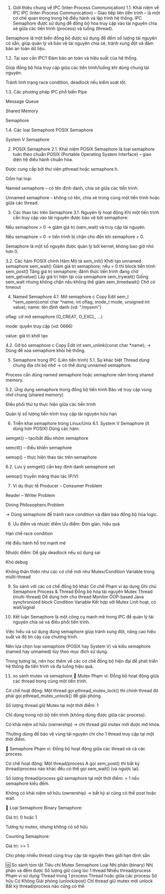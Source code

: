 1. Giới thiệu chung về IPC (Inter-Process Communication)
1.1. Khái niệm về IPC
IPC (Inter-Process Communication) – Giao tiếp liên tiến trình – là một cơ chế quan trọng trong hệ điều hành và lập trình hệ thống. IPC Semaphore được sử dụng để đồng bộ hóa truy cập vào tài nguyên chia sẻ giữa các tiến trình (process) và luồng (thread).

Semaphore là một biến đồng bộ được sử dụng để đếm số lượng tài nguyên có sẵn, giúp quản lý và bảo vệ tài nguyên chia sẻ, tránh xung đột và đảm bảo an toàn dữ liệu.

1.2. Tại sao cần IPC?
Đảm bảo an toàn và hiệu suất của hệ thống.

Giúp đồng bộ hóa truy cập giữa các tiến trình/luồng khi dùng chung tài nguyên.

Tránh tình trạng race condition, deadlock nếu kiểm soát tốt.

1.3. Các phương pháp IPC phổ biến
Pipe

Message Queue

Shared Memory

Semaphore

1.4. Các loại Semaphore
POSIX Semaphore

System V Semaphore

2. POSIX Semaphore
2.1. Khái niệm
POSIX Semaphore là loại semaphore tuân theo chuẩn POSIX (Portable Operating System Interface) – giao diện hệ điều hành chuẩn hóa.

Được cung cấp bởi thư viện pthread hoặc semaphore.h.

Gồm hai loại:

Named semaphore – có tên định danh, chia sẻ giữa các tiến trình.

Unnamed semaphore – không có tên, chia sẻ trong cùng một tiến trình hoặc giữa các thread.

3. Các thao tác trên Semaphore
3.1. Nguyên lý hoạt động
Khi một tiến trình cần truy cập vào tài nguyên được bảo vệ bởi semaphore:

Nếu semaphore > 0 → giảm giá trị (sem_wait) và truy cập tài nguyên.

Nếu semaphore = 0 → tiến trình bị chặn cho đến khi semaphore > 0.

Semaphore là một số nguyên được quản lý bởi kernel, không bao giờ nhỏ hơn 0.

3.2. Các hàm POSIX chính
Hàm	Mô tả
sem_init()	Khởi tạo unnamed semaphore
sem_wait()	Giảm giá trị semaphore; nếu = 0 thì block tiến trình
sem_post()	Tăng giá trị semaphore; đánh thức tiến trình đang chờ
sem_getvalue()	Lấy giá trị hiện tại của semaphore
sem_trywait()	Giống sem_wait nhưng không chặn nếu không thể giảm
sem_timedwait()	Chờ có timeout

4. Named Semaphore
4.1. Mở semaphore
c
Copy
Edit
sem_t *sem_open(const char *name, int oflag, mode_t mode, unsigned int value);
name: tên định danh (vd: "/mysem")

oflag: cờ mở semaphore (O_CREAT, O_EXCL, ...)

mode: quyền truy cập (vd: 0666)

value: giá trị khởi tạo

4.2. Gỡ bỏ semaphore
c
Copy
Edit
int sem_unlink(const char *name);
→ Dùng để xóa semaphore khỏi hệ thống.

5. Semaphore trong IPC (Liên tiến trình)
5.1. Sự khác biệt
Thread dùng chung địa chỉ bộ nhớ → có thể dùng unnamed semaphore.

Process cần dùng named semaphore hoặc semaphore nằm trong shared memory.

5.2. Ứng dụng semaphore trong đồng bộ tiến trình
Bảo vệ truy cập vùng nhớ chung (shared memory)

Điều phối thứ tự thực hiện giữa các tiến trình

Quản lý số lượng tiến trình truy cập tài nguyên hữu hạn

6. Triển khai semaphore trong Linux/Unix
6.1. System V Semaphore (ít dùng hơn POSIX)
Dùng các hàm:

semget() – tạo/bắt đầu nhóm semaphore

semctl() – điều khiển semaphore

semop() – thực hiện thao tác trên semaphore

6.2. Lưu ý
semget() cần key định danh semaphore set

semop() truyền mảng thao tác (P/V)

7. Ví dụ thực tế
Producer – Consumer Problem

Reader – Writer Problem

Dining Philosophers Problem

→ Dùng semaphore để tránh race condition và đảm bảo đồng bộ hóa logic.

8. Ưu điểm và nhược điểm
Ưu điểm:
Đơn giản, hiệu quả

Hạn chế race condition

Hệ điều hành hỗ trợ mạnh mẽ

Nhược điểm:
Dễ gây deadlock nếu sử dụng sai

Khó debug

Không thân thiện như các cơ chế mới như Mutex/Condition Variable trong multi-thread

9. So sánh với các cơ chế đồng bộ khác
Cơ chế	Phạm vi áp dụng	Ghi chú
Semaphore	Process & Thread	Đồng bộ hóa tài nguyên
Mutex	Thread (multi-thread)	Dễ dùng hơn cho thread
Monitor	OOP-based	Java synchronized block
Condition Variable	Kết hợp với Mutex	Linh hoạt, có wait/signal

10. Kết luận
Semaphore là một công cụ mạnh mẽ trong IPC để quản lý tài nguyên chia sẻ và điều phối tiến trình.

Việc hiểu và sử dụng đúng semaphore giúp tránh xung đột, nâng cao hiệu suất và độ tin cậy của chương trình.

Nên lựa chọn loại semaphore (POSIX hay System V) và kiểu semaphore (named hay unnamed) tùy theo mục đích sử dụng.

Trong tương lai, nên học thêm về các cơ chế đồng bộ hiện đại để phát triển hệ thống đa tiến trình và đa luồng hiệu quả.

11. so sánh mutex và semaphore
🔐 Mutex
Phạm vi: Đồng bộ hoạt động giữa các thread trong cùng một tiến trình.

Cơ chế hoạt động:
Một thread gọi pthread_mutex_lock() thì chính thread đó phải gọi pthread_mutex_unlock() để giải phóng.

Số lượng thread giữ Mutex tại một thời điểm: 1

Chỉ dùng trong nội bộ tiến trình (không dùng được giữa các process).

Có khái niệm sở hữu (ownership) → chỉ thread giữ mutex mới được mở khóa.

Thường dùng để bảo vệ vùng tài nguyên chỉ cho 1 thread truy cập tại một thời điểm.

🚦 Semaphore
Phạm vi: Đồng bộ hoạt động giữa các thread và cả các process.

Cơ chế hoạt động:
Một thread/process A gọi sem_post() thì bất kỳ thread/process nào khác đều có thể gọi sem_wait() (và ngược lại).

Số lượng thread/process giữ semaphore tại một thời điểm: > 1 nếu semaphore kiểu đếm.

Không có khái niệm sở hữu (ownership) → bất kỳ ai cũng có thể post hoặc wait.

🧮 Loại Semaphore
Binary Semaphore:

Giá trị: 0 hoặc 1

Tương tự mutex, nhưng không có sở hữu

Counting Semaphore:

Giá trị: >= 1

Cho phép nhiều thread cùng truy cập tài nguyên theo giới hạn định sẵn

🆚 So sánh tóm tắt
Tiêu chí	                 Mutex	                          Semaphore 
Loại	                     Nhị phân (binary)	              Nhị phân và đếm được
Số lượng giữ cùng lúc        1 thread	                      Nhiều thread/process
Phạm vi sử dụng	             Thread trong 1 process  	      Thread hoặc giữa các process
Sở hữu	                     Có	                              Không
Giải phóng (unlock/post)	 Chỉ thread giữ mutex mới unlock  Bất kỳ thread/process nào cũng có thể

